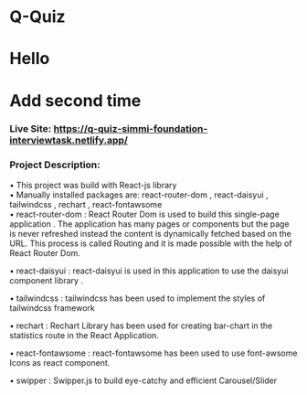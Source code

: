 # Q-Quiz
# Hello 
# Add second time 

### Live Site: https://q-quiz-simmi-foundation-interviewtask.netlify.app/

### Project Description:

• This project was build with React-js library  
• Manually installed packages are: react-router-dom , react-daisyui , tailwindcss , rechart , react-fontawsome  
• react-router-dom : React Router Dom is used to build this single-page application . The application has many pages or components but the page is never refreshed instead the content is dynamically fetched based on the URL. This process is called Routing and it is made possible with the help of React Router Dom.

• react-daisyui : react-daisyui is used in this application to use the daisyui component library .

• tailwindcss : tailwindcss has been used to implement the styles of tailwindcss framework

• rechart : Rechart Library has been used for creating bar-chart in the statistics route in the React Application.

• react-fontawsome : react-fontawsome has been used to use font-awsome Icons as react component.

• swipper : Swipper.js to build eye-catchy and efficient Carousel/Slider
